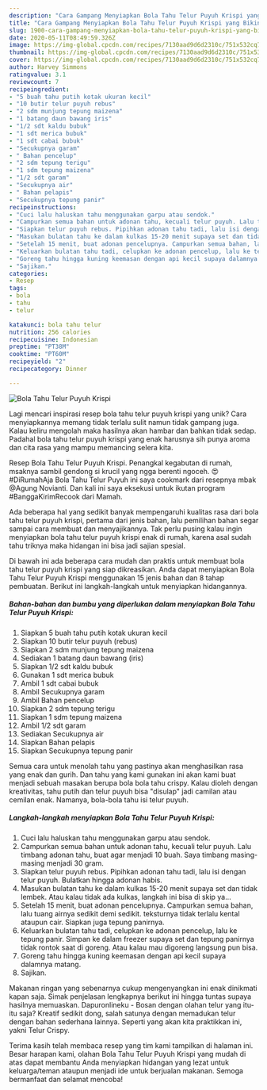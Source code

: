 ```yaml
---
description: "Cara Gampang Menyiapkan Bola Tahu Telur Puyuh Krispi yang Bikin Ngiler"
title: "Cara Gampang Menyiapkan Bola Tahu Telur Puyuh Krispi yang Bikin Ngiler"
slug: 1900-cara-gampang-menyiapkan-bola-tahu-telur-puyuh-krispi-yang-bikin-ngiler
date: 2020-05-11T08:49:59.326Z
image: https://img-global.cpcdn.com/recipes/7130aad9d6d2310c/751x532cq70/bola-tahu-telur-puyuh-krispi-foto-resep-utama.jpg
thumbnail: https://img-global.cpcdn.com/recipes/7130aad9d6d2310c/751x532cq70/bola-tahu-telur-puyuh-krispi-foto-resep-utama.jpg
cover: https://img-global.cpcdn.com/recipes/7130aad9d6d2310c/751x532cq70/bola-tahu-telur-puyuh-krispi-foto-resep-utama.jpg
author: Harvey Simmons
ratingvalue: 3.1
reviewcount: 7
recipeingredient:
- "5 buah tahu putih kotak ukuran kecil"
- "10 butir telur puyuh rebus"
- "2 sdm munjung tepung maizena"
- "1 batang daun bawang iris"
- "1/2 sdt kaldu bubuk"
- "1 sdt merica bubuk"
- "1 sdt cabai bubuk"
- "Secukupnya garam"
- " Bahan pencelup"
- "2 sdm tepung terigu"
- "1 sdm tepung maizena"
- "1/2 sdt garam"
- "Secukupnya air"
- " Bahan pelapis"
- "Secukupnya tepung panir"
recipeinstructions:
- "Cuci lalu haluskan tahu menggunakan garpu atau sendok."
- "Campurkan semua bahan untuk adonan tahu, kecuali telur puyuh. Lalu timbang adonan tahu, buat agar menjadi 10 buah. Saya timbang masing-masing menjadi 30 gram."
- "Siapkan telur puyuh rebus. Pipihkan adonan tahu tadi, lalu isi dengan telur puyuh. Bulatkan hingga adonan habis."
- "Masukan bulatan tahu ke dalam kulkas 15-20 menit supaya set dan tidak lembek. Atau kalau tidak ada kulkas, langkah ini bisa di skip ya..."
- "Setelah 15 menit, buat adonan pencelupnya. Campurkan semua bahan, lalu tuang airnya sedikit demi sedikit. teksturnya tidak terlalu kental ataupun cair. Siapkan juga tepung panirnya."
- "Keluarkan bulatan tahu tadi, celupkan ke adonan pencelup, lalu ke tepung panir. Simpan ke dalam freezer supaya set dan tepung panirnya tidak rontok saat di goreng. Atau kalau mau digoreng langsung pun bisa."
- "Goreng tahu hingga kuning keemasan dengan api kecil supaya dalamnya matang."
- "Sajikan."
categories:
- Resep
tags:
- bola
- tahu
- telur

katakunci: bola tahu telur 
nutrition: 256 calories
recipecuisine: Indonesian
preptime: "PT38M"
cooktime: "PT60M"
recipeyield: "2"
recipecategory: Dinner

---
```



![Bola Tahu Telur Puyuh Krispi](https://img-global.cpcdn.com/recipes/7130aad9d6d2310c/751x532cq70/bola-tahu-telur-puyuh-krispi-foto-resep-utama.jpg)

Lagi mencari inspirasi resep bola tahu telur puyuh krispi yang unik? Cara menyiapkannya memang tidak terlalu sulit namun tidak gampang juga. Kalau keliru mengolah maka hasilnya akan hambar dan bahkan tidak sedap. Padahal bola tahu telur puyuh krispi yang enak harusnya sih punya aroma dan cita rasa yang mampu memancing selera kita.

Resep Bola Tahu Telur Puyuh Krispi. Penangkal kegabutan di rumah, msaknya sambil gendong si krucil yang ngga berenti ngoceh. 😍 #DiRumahAja Bola Tahu Telur Puyuh ini saya cookmark dari resepnya mbak @Agung Novianti. Dan kali ini saya eksekusi untuk ikutan program #BanggaKirimRecook dari Mamah.

Ada beberapa hal yang sedikit banyak mempengaruhi kualitas rasa dari bola tahu telur puyuh krispi, pertama dari jenis bahan, lalu pemilihan bahan segar sampai cara membuat dan menyajikannya. Tak perlu pusing kalau ingin menyiapkan bola tahu telur puyuh krispi enak di rumah, karena asal sudah tahu triknya maka hidangan ini bisa jadi sajian spesial.


Di bawah ini ada beberapa cara mudah dan praktis untuk membuat bola tahu telur puyuh krispi yang siap dikreasikan. Anda dapat menyiapkan Bola Tahu Telur Puyuh Krispi menggunakan 15 jenis bahan dan 8 tahap pembuatan. Berikut ini langkah-langkah untuk menyiapkan hidangannya.

<!--inarticleads1-->

##### Bahan-bahan dan bumbu yang diperlukan dalam menyiapkan Bola Tahu Telur Puyuh Krispi:

1. Siapkan 5 buah tahu putih kotak ukuran kecil
1. Siapkan 10 butir telur puyuh (rebus)
1. Siapkan 2 sdm munjung tepung maizena
1. Sediakan 1 batang daun bawang (iris)
1. Siapkan 1/2 sdt kaldu bubuk
1. Gunakan 1 sdt merica bubuk
1. Ambil 1 sdt cabai bubuk
1. Ambil Secukupnya garam
1. Ambil  Bahan pencelup
1. Siapkan 2 sdm tepung terigu
1. Siapkan 1 sdm tepung maizena
1. Ambil 1/2 sdt garam
1. Sediakan Secukupnya air
1. Siapkan  Bahan pelapis
1. Siapkan Secukupnya tepung panir


Semua cara untuk menolah tahu yang pastinya akan menghasilkan rasa yang enak dan gurih. Dan tahu yang kami gunakan ini akan kami buat menjadi sebuah masakan berupa bola bola tahu crispy. Kalau dioleh dengan kreativitas, tahu putih dan telur puyuh bisa &#34;disulap&#34; jadi camilan atau cemilan enak. Namanya, bola-bola tahu isi telur puyuh. 

<!--inarticleads2-->

##### Langkah-langkah menyiapkan Bola Tahu Telur Puyuh Krispi:

1. Cuci lalu haluskan tahu menggunakan garpu atau sendok.
1. Campurkan semua bahan untuk adonan tahu, kecuali telur puyuh. Lalu timbang adonan tahu, buat agar menjadi 10 buah. Saya timbang masing-masing menjadi 30 gram.
1. Siapkan telur puyuh rebus. Pipihkan adonan tahu tadi, lalu isi dengan telur puyuh. Bulatkan hingga adonan habis.
1. Masukan bulatan tahu ke dalam kulkas 15-20 menit supaya set dan tidak lembek. Atau kalau tidak ada kulkas, langkah ini bisa di skip ya...
1. Setelah 15 menit, buat adonan pencelupnya. Campurkan semua bahan, lalu tuang airnya sedikit demi sedikit. teksturnya tidak terlalu kental ataupun cair. Siapkan juga tepung panirnya.
1. Keluarkan bulatan tahu tadi, celupkan ke adonan pencelup, lalu ke tepung panir. Simpan ke dalam freezer supaya set dan tepung panirnya tidak rontok saat di goreng. Atau kalau mau digoreng langsung pun bisa.
1. Goreng tahu hingga kuning keemasan dengan api kecil supaya dalamnya matang.
1. Sajikan.


Makanan ringan yang sebenarnya cukup mengenyangkan ini enak dinikmati kapan saja. Simak penjelasan lengkapnya berikut ini hingga tuntas supaya hasilnya memuaskan. Dapuronlineku - Bosan dengan olahan telur yang itu-itu saja? Kreatif sedikit dong, salah satunya dengan memadukan telur dengan bahan sederhana lainnya. Seperti yang akan kita praktikkan ini, yakni Telur Crispy. 

Terima kasih telah membaca resep yang tim kami tampilkan di halaman ini. Besar harapan kami, olahan Bola Tahu Telur Puyuh Krispi yang mudah di atas dapat membantu Anda menyiapkan hidangan yang lezat untuk keluarga/teman ataupun menjadi ide untuk berjualan makanan. Semoga bermanfaat dan selamat mencoba!

